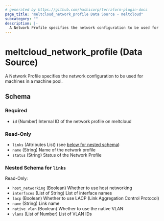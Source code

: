 ```yaml
---
# generated by https://github.com/hashicorp/terraform-plugin-docs
page_title: "meltcloud_network_profile Data Source - meltcloud"
subcategory: ""
description: |-
  A Network Profile specifies the network configuration to be used for machines in a machine pool.
---
```


# meltcloud_network_profile (Data Source)

A Network Profile specifies the network configuration to be used for machines in a machine pool.



<!-- schema generated by tfplugindocs -->
## Schema

### Required

- `id` (Number) Internal ID of the network profile on meltcloud

### Read-Only

- `links` (Attributes List) (see [below for nested schema](#nestedatt--links))
- `name` (String) Name of the network profile
- `status` (String) Status of the Network Profile

<a id="nestedatt--links"></a>
### Nested Schema for `links`

Read-Only:

- `host_networking` (Boolean) Whether to use host networking
- `interfaces` (List of String) List of interface names
- `lacp` (Boolean) Whether to use LACP (Link Aggregation Control Protocol)
- `name` (String) Link name
- `native_vlan` (Boolean) Whether to use the native VLAN
- `vlans` (List of Number) List of VLAN IDs
